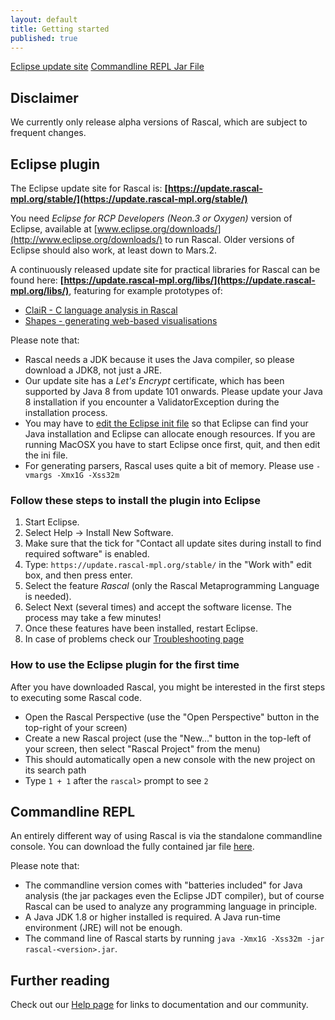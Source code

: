 ```yaml
---
layout: default
title: Getting started
published: true
---
```



<p class="text-center">
   <a class="btn" href="https://update.rascal-mpl.org/stable"><i class="icon-download-alt"></i> Eclipse update site</a>
   <a class="btn" href="https://update.rascal-mpl.org/console/rascal-shell-stable.jar"><i class="icon-download"></i> Commandline REPL Jar File</a>
</p>

## Disclaimer

We currently only release alpha versions of Rascal, which are subject to frequent changes.

## Eclipse plugin

The Eclipse update site for Rascal is: **[https://update.rascal-mpl.org/stable/](https://update.rascal-mpl.org/stable/)**

You need _Eclipse for RCP Developers (Neon.3 or Oxygen)_ version of Eclipse,
available at [www.eclipse.org/downloads/](http://www.eclipse.org/downloads/) to run Rascal. Older versions of Eclipse should also work,  at least down to Mars.2.

A continuously released update site for practical libraries for Rascal can be found here: **[https://update.rascal-mpl.org/libs/](https://update.rascal-mpl.org/libs/)**, featuring for example prototypes of:

   * [ClaiR - C language analysis in Rascal](https://github.com/cwi-swat/clair)
   * [Shapes - generating web-based visualisations](https://github.com/cwi-swat/shapes)

Please note that:
 
 - Rascal needs a JDK because it uses the Java compiler, so please download a JDK8, not just a JRE.
 - Our update site has a *Let's Encrypt* certificate, which has been supported by Java 8 from update 101 onwards.
   Please update your Java 8 installation if you encounter a ValidatorException during the installation process.
 - You may have to [edit the Eclipse init file](/start/editini.html) so
   that Eclipse can find your Java installation and Eclipse can allocate enough
   resources. If you are running MacOSX you have to start Eclipse once first, quit, and then edit the ini file.
 - For generating parsers, Rascal uses quite a bit of memory. Please use `-vmargs -Xmx1G -Xss32m`
 
### Follow these steps to install the plugin into Eclipse

1. Start Eclipse.
1. Select Help -> Install New Software.
1. Make sure that the tick for "Contact all update sites during install to find required software" is enabled.
1. Type: `https://update.rascal-mpl.org/stable/` in the "Work with" edit box, and then press enter.
1. Select the feature *Rascal* (only the Rascal Metaprogramming Language is needed).
1. Select Next (several times) and accept the software license. The process may take a few minutes!
1. Once these features have been installed, restart Eclipse.
1. In case of problems check our [Troubleshooting page](http://www.rascal-mpl.org/help/troubleshooting.html)

### How to use the Eclipse plugin for the first time

After you have downloaded Rascal, you might be interested in the first steps to executing some Rascal code.

 - Open the Rascal Perspective (use the "Open Perspective" button in the top-right of your screen)
 - Create a new Rascal project (use the "New..." button in the top-left of your screen, then select "Rascal Project" from the menu)
 - This should automatically open a new console with the new project on its search path
 - Type `1 + 1` after the `rascal>` prompt to see `2`

## Commandline REPL

An entirely different way of using Rascal is via the standalone commandline console.
You can download the fully contained jar file [here](https://update.rascal-mpl.org/console/rascal-shell-stable.jar).

Please note that:

- The commandline version comes with "batteries included" for Java analysis (the jar packages even the Eclipse JDT compiler), but of course Rascal can be used to analyze any programming language in principle. 
- A Java JDK 1.8 or higher installed is required. A Java run-time environment (JRE) will not be enough.
- The command line of Rascal starts by running `java -Xmx1G -Xss32m -jar rascal-<version>.jar`.

## Further reading

Check out our [Help page](/help/) for links to documentation and our community.
